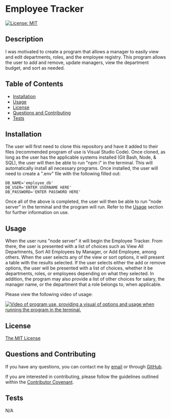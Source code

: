 # Employee Tracker

[![License: MIT](https://img.shields.io/badge/License-MIT-yellow.svg)](https://opensource.org/licenses/MIT)

## Description

I was motivated to create a program that allows a manager to easily view and edit departments, roles, and the employee registry. This program allows the user to add and remove, update managers, view the department budget, and sort as needed.

## Table of Contents

- [Installation](#installation)
- [Usage](#usage)
- [License](#license)
- [Questions and Contributing](#questions-and-contributing)
- [Tests](#tests)

## Installation

The user will first need to clone this repository and have it added to their files (recommended program of use is Visual Studio Code). Once cloned, as long as the user has the applicable systems installed (Git Bash, Node, & SQL), the user will then be able to run "npm i" in the terminal. This will automatically install all necessary programs. Once installed, the user will need to create a ".env" file with the following filled out:

    DB_NAME='employee_db'
    DB_USER='ENTER USERNAME HERE'
    DB_PASSWORD='ENTER PASSWORD HERE'


Once all of the above is completed, the user will then be able to run "node server" in the terminal and the program will run. Refer to the [Usage](#usage) section for further information on use.

## Usage

When the user runs "node server" it will begin the Employee Tracker. From there, the user is presented with a list of choices such as View All Departments, Sort All Employees by Manager, or Add Employee, among others. When the user selects any of the view or sort options, it will present a table with the results selected. If the user selects either the add or remove options, the user will be presented with a list of choices, whether it be departments, roles, or employees depending on what they selected. In addition, the program may also provide a list of other choices for salary, the manager name, or the department that a role belongs to, when applicable.

Please view the following video of usage:

[![Video of program use, providing a visual of options and usage when running the program in the terminal.](./Images/Employee%20Tracker%20GIF.gif)](https://drive.google.com/file/d/1SFqBqdqWUi5t1HUQxdw9t1ia8ko_fS9Q/view)

## License

[The MIT License](https://opensource.org/licenses/MIT)

## Questions and Contributing

If you have any questions, you can contact me by [email](j.mcd.lungren@gmail.com) or through [GitHub](https://github.com/jmcdlungren).

If you are interested in contributing, please follow the guidelines outlined within the [Contributor Covenant](https://www.contributor-covenant.org/).

## Tests

N/A